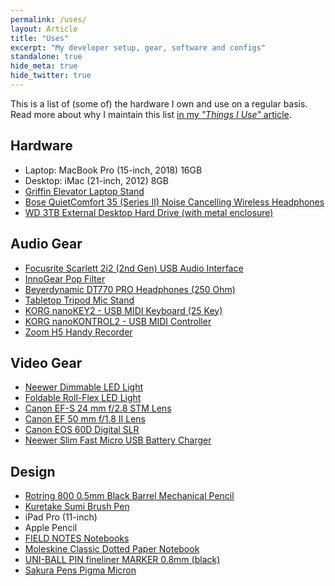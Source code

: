 ```yaml
---
permalink: /uses/
layout: Article
title: "Uses"
excerpt: "My developer setup, gear, software and configs"
standalone: true
hide_meta: true
hide_twitter: true
---
```


This is a list of (some of) the hardware I own and use on a regular basis. Read more about why I maintain this list [in my _"Things I Use"_ article](/things-i-use).

## Hardware

-   Laptop: MacBook Pro (15-inch, 2018) 16GB
-   Desktop: iMac (21-inch, 2012) 8GB
-   [Griffin Elevator Laptop Stand](https://www.amazon.co.uk/gp/product/B013BNHROE/ref=ppx_yo_dt_b_asin_title_o00_s00)
-   [Bose QuietComfort 35 (Series II) Noise Cancelling Wireless Headphones](https://www.amazon.co.uk/gp/product/B0756CYWWD/ref=ppx_yo_dt_b_asin_title_o04_s00)
-   [WD 3TB External Desktop Hard Drive (with metal enclosure)](https://www.amazon.co.uk/gp/product/B004VDR5XC/ref=ppx_yo_dt_b_asin_title_o00_s00)

## Audio Gear

-   [Focusrite Scarlett 2i2 (2nd Gen) USB Audio Interface](https://www.amazon.co.uk/gp/product/B01E6T56EA/ref=ppx_yo_dt_b_asin_title_o04_s00)
-   [InnoGear Pop Filter](https://www.amazon.co.uk/gp/product/B06XPGKSHL/ref=ppx_yo_dt_b_asin_title_o04_s00)
-   [Beyerdynamic DT770 PRO Headphones (250 Ohm)](https://www.amazon.co.uk/gp/product/B0006NL5SM/ref=ppx_yo_dt_b_asin_title_o08_s00)
-   [Tabletop Tripod Mic Stand](https://www.amazon.co.uk/summina-Foldable-Desktop-Tabletop-Microphone/dp/B09DYSSJMV/)
-   [KORG nanoKEY2 - USB MIDI Keyboard (25 Key)](https://www.amazon.co.uk/gp/product/B004M8UZG0/ref=ppx_yo_dt_b_asin_title_o05_s00)
-   [KORG nanoKONTROL2 - USB MIDI Controller](https://www.amazon.co.uk/gp/product/B004M8UZ3S/ref=ppx_yo_dt_b_asin_title_o03_s00)
-   [Zoom H5 Handy Recorder](https://www.amazon.co.uk/gp/product/B00LJR7128/ref=ppx_yo_dt_b_asin_title_o03_s00)

## Video Gear

-   [Neewer Dimmable LED Light](https://www.amazon.co.uk/gp/product/B004TJ6JH6/ref=ppx_yo_dt_b_asin_title_o02_s00)
-   [Foldable Roll-Flex LED Light](https://www.amazon.co.uk/gp/product/B07QY6YC24/ref=ppx_yo_dt_b_asin_title_o09_s00)
-   [Canon EF-S 24 mm f/2.8 STM Lens](https://www.amazon.co.uk/gp/product/B00NLBGD1A/ref=ppx_yo_dt_b_asin_title_o01_s00)
-   [Canon EF 50 mm f/1.8 II Lens](https://www.amazon.co.uk/gp/product/B00005K47X/ref=ppx_yo_dt_b_asin_title_o04_s00)
-   [Canon EOS 60D Digital SLR](https://www.amazon.co.uk/Canon-Digital-Camera-Body-Renewed/dp/B01MEGHUW9/ref=sr_1_2_sspa)
-   [Neewer Slim Fast Micro USB Battery Charger](https://www.amazon.co.uk/gp/product/B00ZHJ8TH0/ref=ppx_yo_dt_b_asin_title_o07_s00)

## Design

-   [Rotring 800 0.5mm Black Barrel Mechanical Pencil](https://www.amazon.co.uk/gp/product/B00AZWNS84/ref=ppx_yo_dt_b_asin_title_o05_s00)
-   [Kuretake Sumi Brush Pen](https://www.amazon.co.uk/gp/product/B001C0CT2O/ref=ppx_yo_dt_b_asin_title_o09_s00)
-   iPad Pro (11-inch)
-   Apple Pencil
-   [FIELD NOTES Notebooks](https://www.amazon.co.uk/gp/product/B071Y41YY3/ref=ppx_yo_dt_b_asin_title_o01_s00)
-   [Moleskine Classic Dotted Paper Notebook](https://www.amazon.co.uk/gp/product/B015NG44ES/ref=ppx_yo_dt_b_asin_title_o02_s00)
-   [UNI-BALL PIN fineliner MARKER 0.8mm (black)](https://www.amazon.co.uk/gp/product/B00PYHEYM4/ref=ppx_yo_dt_b_asin_title_o03_s00)
-   [Sakura Pens Pigma Micron](https://www.amazon.co.uk/gp/product/B004QHI43S/ref=ppx_yo_dt_b_asin_title_o00_s00)
